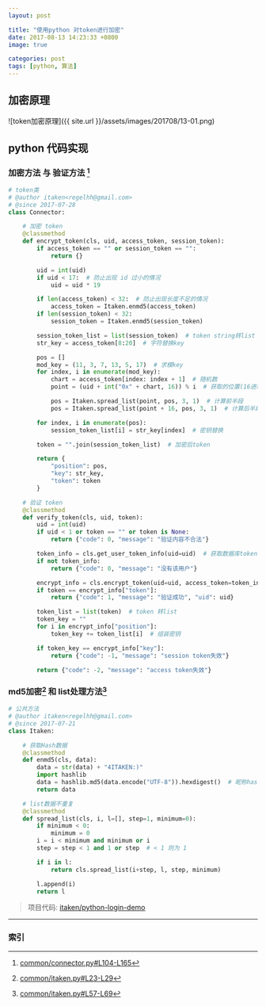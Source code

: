 ```yaml
---
layout: post

title: "使用python 对token进行加密"
date: 2017-08-13 14:23:33 +0800
image: true

categories: post
tags: [python, 算法]
---
```


## 加密原理

![token加密原理]({{ site.url }}/assets/images/201708/13-01.png)

## python 代码实现

### 加密方法 与 验证方法 [^1]

```python
# token类
# @author itaken<regelhh@gmail.com>
# @since 2017-07-28
class Connector:

    # 加密 token
    @classmethod
    def encrypt_token(cls, uid, access_token, session_token):
        if access_token == "" or session_token == "":
            return {}

        uid = int(uid)
        if uid < 17:  # 防止出现 id 过小的情况
            uid = uid * 19

        if len(access_token) < 32:  # 防止出现长度不足的情况
            access_token = Itaken.enmd5(access_token)
        if len(session_token) < 32:
            session_token = Itaken.enmd5(session_token)

        session_token_list = list(session_token)  # token string转list
        str_key = access_token[8:20]  # 字符替换key

        pos = []
        mod_key = (11, 3, 7, 13, 5, 17)  # 求模key
        for index, i in enumerate(mod_key):
            chart = access_token[index: index + 1]  # 随机数
            point = (uid + int("0x" + chart, 16)) % i  # 获取的位置(16进制转10进制)

            pos = Itaken.spread_list(point, pos, 3, 1)  # 计算前半段
            pos = Itaken.spread_list(point + 16, pos, 3, 1)  # 计算后半段

        for index, i in enumerate(pos):
            session_token_list[i] = str_key[index]  # 密钥替换

        token = "".join(session_token_list)  # 加密后token

        return {
            "position": pos,
            "key": str_key,
            "token": token
        }

    # 验证 token
    @classmethod
    def verify_token(cls, uid, token):
        uid = int(uid)
        if uid < 1 or token == "" or token is None:
            return {"code": 0, "message": "验证内容不合法"}

        token_info = cls.get_user_token_info(uid=uid)  # 获取数据库token信息
        if not token_info:
            return {"code": 0, "message": "没有该用户"}

        encrypt_info = cls.encrypt_token(uid=uid, access_token=token_info["access_token"], session_token=token_info["session_token"])
        if token == encrypt_info["token"]:
            return {"code": 1, "message": "验证成功", "uid": uid}

        token_list = list(token)  # token 转list
        token_key = ""
        for i in encrypt_info["position"]:
            token_key += token_list[i]  # 组装密钥

        if token_key == encrypt_info["key"]:
            return {"code": -1, "message": "session token失效"}

        return {"code": -2, "message": "access token失效"}

```

### md5加密[^2] 和 list处理方法[^3]

```python
# 公共方法
# @author itaken<regelhh@gmail.com>
# @since 2017-07-21
class Itaken:

    # 获取Hash数据
    @classmethod
    def enmd5(cls, data):
        data = str(data) + "4ITAKEN:)"
        import hashlib
        data = hashlib.md5(data.encode("UTF-8")).hexdigest()  # 昵称hash
        return data

    # list数据不重复
    @classmethod
    def spread_list(cls, i, l=[], step=1, minimum=0):
        if minimum < 0:
            minimum = 0
        i = i < minimum and minimum or i
        step = step < 1 and 1 or step  # < 1 则为 1

        if i in l:
            return cls.spread_list(i+step, l, step, minimum)

        l.append(i)
        return l

```

>项目代码: [itaken/python-login-demo](https://github.com/itaken/python-login-demo/)

---
### 索引

[^1]: [common/connector.py#L104-L165](https://github.com/itaken/python-login-demo/blob/master/common/connector.py#L104-L165)
[^2]: [common/itaken.py#L23-L29](https://github.com/itaken/python-login-demo/blob/master/common/itaken.py#L23-L29)
[^3]: [common/itaken.py#L57-L69](https://github.com/itaken/python-login-demo/blob/master/common/itaken.py#L57-L69)
